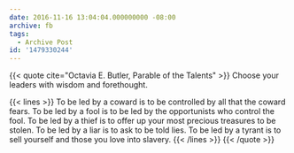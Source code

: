 ```yaml
---
date: 2016-11-16 13:04:04.000000000 -08:00
archive: fb
tags: 
  - Archive Post
id: '1479330244'
---
```


{{< quote cite="Octavia E. Butler, Parable of the Talents" >}}
Choose your leaders with wisdom and forethought.

{{< lines >}}
To be led by a coward is to be controlled by all that the coward fears.
To be led by a fool is to be led by the opportunists who control the fool.
To be led by a thief is to offer up your most precious treasures to be stolen.
To be led by a liar is to ask to be told lies.
To be led by a tyrant is to sell yourself and those you love into slavery.
{{< /lines >}}
{{< /quote >}}
